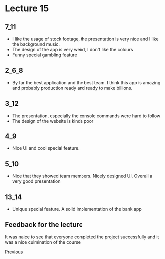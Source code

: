 # Lecture 15

## 7_11
* I like the usage of stock footage, the presentation is very nice and I like the background music.
* The design of the app is very weird, I don't like the colours
* Funny special gambling feature

## 2_6_8
* By far the best application and the best team. I think this app is amazing and probably production ready and ready to make billions. 

## 3_12
* The presentation, especially the console commands were hard to follow
* The design of the website is kinda poor

## 4_9
* Nice UI and cool special feature.

## 5_10
* Nice that they showed team members. Nicely designed UI. Overall a very good presentation

## 13_14
* Unique special feature. A solid implementation of the bank app

## Feedback for the lecture
It was naice to see that everyone completed the project successfully and it was a nice culmination of the course


[Previous](../Reflections/lecture14.md)